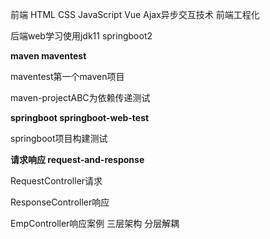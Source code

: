 前端
HTML CSS
JavaScript Vue
Ajax异步交互技术
前端工程化

后端web学习使用jdk11  springboot2



**maven maventest**

maventest第一个maven项目

maven-projectABC为依赖传递测试

**springboot springboot-web-test**

springboot项目构建测试

**请求响应 request-and-response**

RequestController请求

ResponseController响应

EmpController响应案例 三层架构 分层解耦
